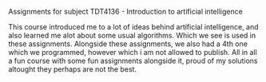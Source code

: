 Assignments for subject TDT4136 - Introduction to artificial intelligence


This course introduced me to a lot of ideas behind artificial intelligence, and also learned me alot about some usual algorithms. 
Which we see is used in these assignments. Alongside these assignments, we also had a 4th one which we programmed, however which i am not allowed to publish.
All in all a fun course with some fun assignments alongside it, proud of my solutions altought they perhaps are not the best.
